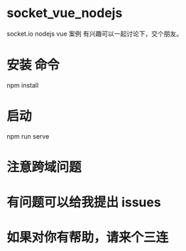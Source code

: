 # socket_vue_nodejs
socket.io  nodejs  vue  案例  有兴趣可以一起讨论下，交个朋友。
# 安装 命令  
npm install 

# 启动  

npm run serve 

# 注意跨域问题
# 有问题可以给我提出 issues 
# 如果对你有帮助，请来个三连 

